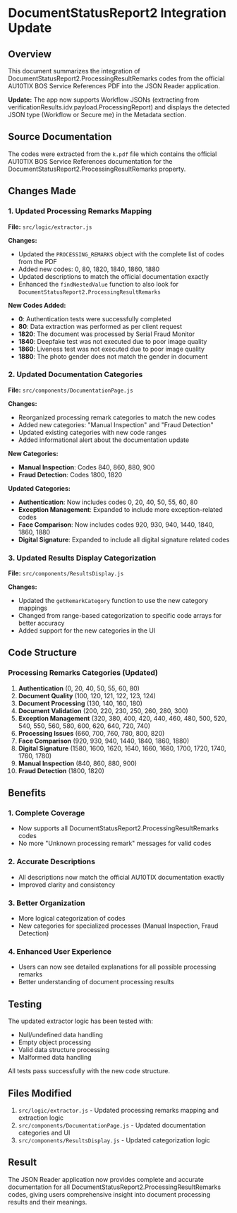 # DocumentStatusReport2 Integration Update

## Overview
This document summarizes the integration of DocumentStatusReport2.ProcessingResultRemarks codes from the official AU10TIX BOS Service References PDF into the JSON Reader application.

**Update:** The app now supports Workflow JSONs (extracting from verificationResults.idv.payload.ProcessingReport) and displays the detected JSON type (Workflow or Secure me) in the Metadata section.

## Source Documentation
The codes were extracted from the `k.pdf` file which contains the official AU10TIX BOS Service References documentation for the DocumentStatusReport2.ProcessingResultRemarks property.

## Changes Made

### 1. **Updated Processing Remarks Mapping**
**File:** `src/logic/extractor.js`

**Changes:**
- Updated the `PROCESSING_REMARKS` object with the complete list of codes from the PDF
- Added new codes: 0, 80, 1820, 1840, 1860, 1880
- Updated descriptions to match the official documentation exactly
- Enhanced the `findNestedValue` function to also look for `DocumentStatusReport2.ProcessingResultRemarks`

**New Codes Added:**
- **0**: Authentication tests were successfully completed
- **80**: Data extraction was performed as per client request
- **1820**: The document was processed by Serial Fraud Monitor
- **1840**: Deepfake test was not executed due to poor image quality
- **1860**: Liveness test was not executed due to poor image quality
- **1880**: The photo gender does not match the gender in document

### 2. **Updated Documentation Categories**
**File:** `src/components/DocumentationPage.js`

**Changes:**
- Reorganized processing remark categories to match the new codes
- Added new categories: "Manual Inspection" and "Fraud Detection"
- Updated existing categories with new code ranges
- Added informational alert about the documentation update

**New Categories:**
- **Manual Inspection**: Codes 840, 860, 880, 900
- **Fraud Detection**: Codes 1800, 1820

**Updated Categories:**
- **Authentication**: Now includes codes 0, 20, 40, 50, 55, 60, 80
- **Exception Management**: Expanded to include more exception-related codes
- **Face Comparison**: Now includes codes 920, 930, 940, 1440, 1840, 1860, 1880
- **Digital Signature**: Expanded to include all digital signature related codes

### 3. **Updated Results Display Categorization**
**File:** `src/components/ResultsDisplay.js`

**Changes:**
- Updated the `getRemarkCategory` function to use the new category mappings
- Changed from range-based categorization to specific code arrays for better accuracy
- Added support for the new categories in the UI

## Code Structure

### Processing Remarks Categories (Updated)
1. **Authentication** (0, 20, 40, 50, 55, 60, 80)
2. **Document Quality** (100, 120, 121, 122, 123, 124)
3. **Document Processing** (130, 140, 160, 180)
4. **Document Validation** (200, 220, 230, 250, 260, 280, 300)
5. **Exception Management** (320, 380, 400, 420, 440, 460, 480, 500, 520, 540, 550, 560, 580, 600, 620, 640, 720, 740)
6. **Processing Issues** (660, 700, 760, 780, 800, 820)
7. **Face Comparison** (920, 930, 940, 1440, 1840, 1860, 1880)
8. **Digital Signature** (1580, 1600, 1620, 1640, 1660, 1680, 1700, 1720, 1740, 1760, 1780)
9. **Manual Inspection** (840, 860, 880, 900)
10. **Fraud Detection** (1800, 1820)

## Benefits

### 1. **Complete Coverage**
- Now supports all DocumentStatusReport2.ProcessingResultRemarks codes
- No more "Unknown processing remark" messages for valid codes

### 2. **Accurate Descriptions**
- All descriptions now match the official AU10TIX documentation exactly
- Improved clarity and consistency

### 3. **Better Organization**
- More logical categorization of codes
- New categories for specialized processes (Manual Inspection, Fraud Detection)

### 4. **Enhanced User Experience**
- Users can now see detailed explanations for all possible processing remarks
- Better understanding of document processing results

## Testing

The updated extractor logic has been tested with:
- Null/undefined data handling
- Empty object processing
- Valid data structure processing
- Malformed data handling

All tests pass successfully with the new code structure.

## Files Modified

1. `src/logic/extractor.js` - Updated processing remarks mapping and extraction logic
2. `src/components/DocumentationPage.js` - Updated documentation categories and UI
3. `src/components/ResultsDisplay.js` - Updated categorization logic

## Result

The JSON Reader application now provides complete and accurate documentation for all DocumentStatusReport2.ProcessingResultRemarks codes, giving users comprehensive insight into document processing results and their meanings. 